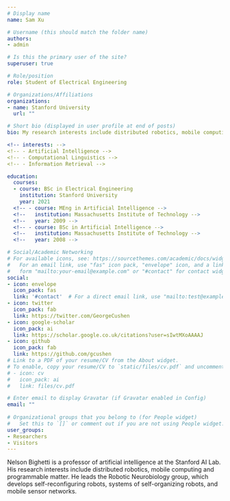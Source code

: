 ```yaml
---
# Display name
name: Sam Xu

# Username (this should match the folder name)
authors:
- admin

# Is this the primary user of the site?
superuser: true

# Role/position
role: Student of Electrical Engineering

# Organizations/Affiliations
organizations:
- name: Stanford University
  url: ""

# Short bio (displayed in user profile at end of posts)
bio: My research interests include distributed robotics, mobile computing and programmable matter. statistical learning, optimization techniques, and neural inspired computer architecture. 

<!-- interests: -->
<!-- - Artificial Intelligence -->
<!-- - Computational Linguistics -->
<!-- - Information Retrieval -->

education:
  courses:
  - course: BSc in Electrical Engineering
    institution: Stanford University
    year: 2021
  <!-- - course: MEng in Artificial Intelligence -->
  <!--   institution: Massachusetts Institute of Technology -->
  <!--   year: 2009 -->
  <!-- - course: BSc in Artificial Intelligence -->
  <!--   institution: Massachusetts Institute of Technology -->
  <!--   year: 2008 -->

# Social/Academic Networking
# For available icons, see: https://sourcethemes.com/academic/docs/widgets/#icons
#   For an email link, use "fas" icon pack, "envelope" icon, and a link in the
#   form "mailto:your-email@example.com" or "#contact" for contact widget.
social:
- icon: envelope
  icon_pack: fas
  link: '#contact'  # For a direct email link, use "mailto:test@example.org".
- icon: twitter
  icon_pack: fab
  link: https://twitter.com/GeorgeCushen
- icon: google-scholar
  icon_pack: ai
  link: https://scholar.google.co.uk/citations?user=sIwtMXoAAAAJ
- icon: github
  icon_pack: fab
  link: https://github.com/gcushen
# Link to a PDF of your resume/CV from the About widget.
# To enable, copy your resume/CV to `static/files/cv.pdf` and uncomment the lines below.  
# - icon: cv
#   icon_pack: ai
#   link: files/cv.pdf

# Enter email to display Gravatar (if Gravatar enabled in Config)
email: ""
  
# Organizational groups that you belong to (for People widget)
#   Set this to `[]` or comment out if you are not using People widget.  
user_groups:
- Researchers
- Visitors
---
```


Nelson Bighetti is a professor of artificial intelligence at the Stanford AI Lab. His research interests include distributed robotics, mobile computing and programmable matter. He leads the Robotic Neurobiology group, which develops self-reconfiguring robots, systems of self-organizing robots, and mobile sensor networks.

